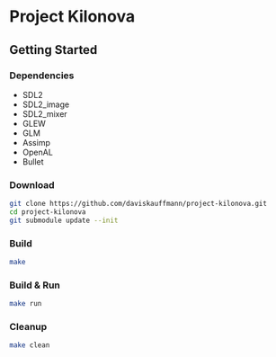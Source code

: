 # Project Kilonova

## Getting Started

### Dependencies

- SDL2
- SDL2_image
- SDL2_mixer
- GLEW
- GLM
- Assimp
- OpenAL
- Bullet

### Download

```sh
git clone https://github.com/daviskauffmann/project-kilonova.git
cd project-kilonova
git submodule update --init
```

### Build

```sh
make
```

### Build & Run

```sh
make run
```

### Cleanup

```sh
make clean
```
